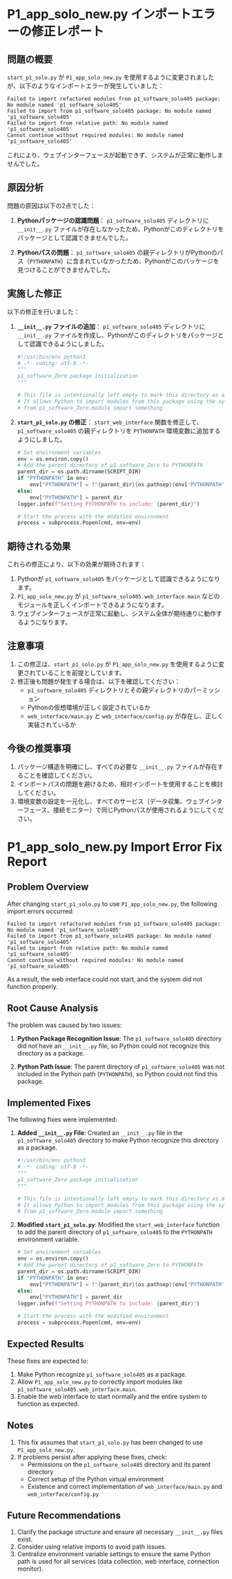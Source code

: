 # P1_app_solo_new.py インポートエラーの修正レポート

## 問題の概要

`start_p1_solo.py` が `P1_app_solo_new.py` を使用するように変更されましたが、以下のようなインポートエラーが発生していました：

```
Failed to import refactored modules from p1_software_solo405 package: No module named 'p1_software_solo405'
Failed to import from p1_software_solo405 package: No module named 'p1_software_solo405'
Failed to import from relative path: No module named 'p1_software_solo405'
Cannot continue without required modules: No module named 'p1_software_solo405'
```

これにより、ウェブインターフェースが起動できず、システムが正常に動作しませんでした。

## 原因分析

問題の原因は以下の2点でした：

1. **Pythonパッケージの認識問題**：
   `p1_software_solo405` ディレクトリに `__init__.py` ファイルが存在しなかったため、Pythonがこのディレクトリをパッケージとして認識できませんでした。

2. **Pythonパスの問題**：
   `p1_software_solo405` の親ディレクトリがPythonのパス（`PYTHONPATH`）に含まれていなかったため、Pythonがこのパッケージを見つけることができませんでした。

## 実施した修正

以下の修正を行いました：

1. **`__init__.py` ファイルの追加**：
   `p1_software_solo405` ディレクトリに `__init__.py` ファイルを作成し、Pythonがこのディレクトリをパッケージとして認識できるようにしました。

   ```python
   #!/usr/bin/env python3
   # -*- coding: utf-8 -*-
   """
   p1_software_Zero package initialization
   """

   # This file is intentionally left empty to mark this directory as a Python package.
   # It allows Python to import modules from this package using the syntax:
   # from p1_software_Zero.module import something
   ```

2. **`start_p1_solo.py` の修正**：
   `start_web_interface` 関数を修正して、`p1_software_solo405` の親ディレクトリを `PYTHONPATH` 環境変数に追加するようにしました。

   ```python
   # Set environment variables
   env = os.environ.copy()
   # Add the parent directory of p1_software_Zero to PYTHONPATH
   parent_dir = os.path.dirname(SCRIPT_DIR)
   if "PYTHONPATH" in env:
       env["PYTHONPATH"] = f"{parent_dir}{os.pathsep}{env['PYTHONPATH']}"
   else:
       env["PYTHONPATH"] = parent_dir
   logger.info(f"Setting PYTHONPATH to include: {parent_dir}")

   # Start the process with the modified environment
   process = subprocess.Popen(cmd, env=env)
   ```

## 期待される効果

これらの修正により、以下の効果が期待されます：

1. Pythonが `p1_software_solo405` をパッケージとして認識できるようになります。
2. `P1_app_solo_new.py` が `p1_software_solo405.web_interface.main` などのモジュールを正しくインポートできるようになります。
3. ウェブインターフェースが正常に起動し、システム全体が期待通りに動作するようになります。

## 注意事項

1. この修正は、`start_p1_solo.py` が `P1_app_solo_new.py` を使用するように変更されていることを前提としています。
2. 修正後も問題が発生する場合は、以下を確認してください：
   - `p1_software_solo405` ディレクトリとその親ディレクトリのパーミッション
   - Pythonの仮想環境が正しく設定されているか
   - `web_interface/main.py` と `web_interface/config.py` が存在し、正しく実装されているか

## 今後の推奨事項

1. パッケージ構造を明確にし、すべての必要な `__init__.py` ファイルが存在することを確認してください。
2. インポートパスの問題を避けるため、相対インポートを使用することを検討してください。
3. 環境変数の設定を一元化し、すべてのサービス（データ収集、ウェブインターフェース、接続モニター）で同じPythonパスが使用されるようにしてください。

# P1_app_solo_new.py Import Error Fix Report

## Problem Overview

After changing `start_p1_solo.py` to use `P1_app_solo_new.py`, the following import errors occurred:

```
Failed to import refactored modules from p1_software_solo405 package: No module named 'p1_software_solo405'
Failed to import from p1_software_solo405 package: No module named 'p1_software_solo405'
Failed to import from relative path: No module named 'p1_software_solo405'
Cannot continue without required modules: No module named 'p1_software_solo405'
```

As a result, the web interface could not start, and the system did not function properly.

## Root Cause Analysis

The problem was caused by two issues:

1. **Python Package Recognition Issue**:
   The `p1_software_solo405` directory did not have an `__init__.py` file, so Python could not recognize this directory as a package.

2. **Python Path Issue**:
   The parent directory of `p1_software_solo405` was not included in the Python path (`PYTHONPATH`), so Python could not find this package.

## Implemented Fixes

The following fixes were implemented:

1. **Added `__init__.py` File**:
   Created an `__init__.py` file in the `p1_software_solo405` directory to make Python recognize this directory as a package.

   ```python
   #!/usr/bin/env python3
   # -*- coding: utf-8 -*-
   """
   p1_software_Zero package initialization
   """

   # This file is intentionally left empty to mark this directory as a Python package.
   # It allows Python to import modules from this package using the syntax:
   # from p1_software_Zero.module import something
   ```

2. **Modified `start_p1_solo.py`**:
   Modified the `start_web_interface` function to add the parent directory of `p1_software_solo405` to the `PYTHONPATH` environment variable.

   ```python
   # Set environment variables
   env = os.environ.copy()
   # Add the parent directory of p1_software_Zero to PYTHONPATH
   parent_dir = os.path.dirname(SCRIPT_DIR)
   if "PYTHONPATH" in env:
       env["PYTHONPATH"] = f"{parent_dir}{os.pathsep}{env['PYTHONPATH']}"
   else:
       env["PYTHONPATH"] = parent_dir
   logger.info(f"Setting PYTHONPATH to include: {parent_dir}")

   # Start the process with the modified environment
   process = subprocess.Popen(cmd, env=env)
   ```

## Expected Results

These fixes are expected to:

1. Make Python recognize `p1_software_solo405` as a package.
2. Allow `P1_app_solo_new.py` to correctly import modules like `p1_software_solo405.web_interface.main`.
3. Enable the web interface to start normally and the entire system to function as expected.

## Notes

1. This fix assumes that `start_p1_solo.py` has been changed to use `P1_app_solo_new.py`.
2. If problems persist after applying these fixes, check:
   - Permissions on the `p1_software_solo405` directory and its parent directory
   - Correct setup of the Python virtual environment
   - Existence and correct implementation of `web_interface/main.py` and `web_interface/config.py`

## Future Recommendations

1. Clarify the package structure and ensure all necessary `__init__.py` files exist.
2. Consider using relative imports to avoid path issues.
3. Centralize environment variable settings to ensure the same Python path is used for all services (data collection, web interface, connection monitor).